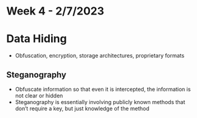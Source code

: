 # Week 4 - 2/7/2023

# Data Hiding

- Obfuscation, encryption, storage architectures, proprietary formats

## Steganography

- Obfuscate information so that even it is intercepted, the information is not clear or hidden
- Steganography is essentially involving publicly known methods that don’t require a key, but just knowledge of the method
